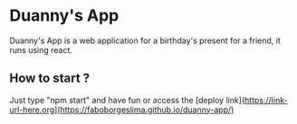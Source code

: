 # Duanny's App
Duanny's App is a web application for a birthday's present for a friend, it runs using react.

## How to start ?

Just type "npm start" and have fun or access the [deploy link](https://link-url-here.org](https://faboborgeslima.github.io/duanny-app/) 

